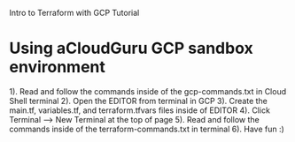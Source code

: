 Intro to Terraform with GCP Tutorial

# Using aCloudGuru GCP sandbox environment

1). Read and follow the commands inside of the gcp-commands.txt in Cloud Shell terminal
2). Open the EDITOR from terminal in GCP
3). Create the main.tf, variables.tf, and terraform.tfvars files inside of EDITOR
4). Click Terminal --> New Terminal at the top of page
5). Read and follow the commands inside of the terraform-commands.txt in terminal
6). Have fun :)
